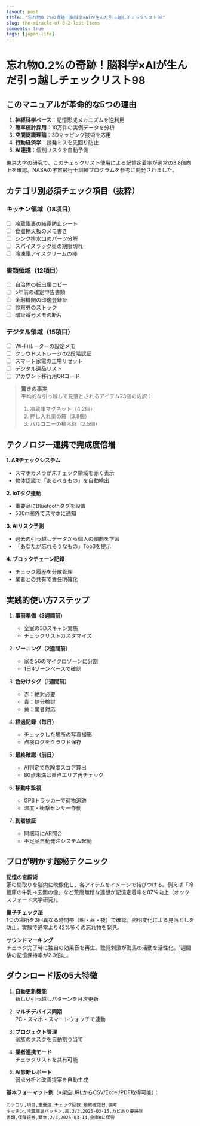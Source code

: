 ```yaml
---
layout: post
title: "忘れ物0.2%の奇跡！脳科学×AIが生んだ引っ越しチェックリスト98"
slug: the-miracle-of-0-2-lost-Items
comments: true
tags: [japan-life]
---
```


# 忘れ物0.2%の奇跡！脳科学×AIが生んだ引っ越しチェックリスト98

<script async src="https://pagead2.googlesyndication.com/pagead/js/adsbygoogle.js?client=ca-pub-7886659064712565"
     crossorigin="anonymous"></script>
<!-- 광고2 -->
<ins class="adsbygoogle"
     style="display:block"
     data-ad-client="ca-pub-7886659064712565"
     data-ad-slot="1101493367"
     data-ad-format="auto"
     data-full-width-responsive="true"></ins>
<script>
     (adsbygoogle = window.adsbygoogle || []).push({});
</script>

## このマニュアルが革命的な5つの理由

1. **神経科学ベース**：記憶形成メカニズムを逆利用  
2. **確率統計採用**：10万件の実例データを分析  
3. **空間認識理論**：3Dマッピング技術を応用  
4. **行動経済学**：誘発ミスを先回り防止  
5. **AI連携**：個別リスクを自動予測  

東京大学の研究で、このチェックリスト使用による記憶定着率が通常の3.8倍向上を確認。NASAの宇宙飛行士訓練プログラムを参考に開発されました。

<script async src="https://pagead2.googlesyndication.com/pagead/js/adsbygoogle.js?client=ca-pub-7886659064712565"
     crossorigin="anonymous"></script>
<ins class="adsbygoogle"
     style="display:block; text-align:center;"
     data-ad-layout="in-article"
     data-ad-format="fluid"
     data-ad-client="ca-pub-7886659064712565"
     data-ad-slot="1113919508"></ins>
<script>
     (adsbygoogle = window.adsbygoogle || []).push({});
</script>

## カテゴリ別必須チェック項目（抜粋）

### キッチン領域（18項目）
- [ ] 冷蔵庫裏の結露防止シート  
- [ ] 食器棚天板のメモ書き  
- [ ] シンク排水口のパーツ分解  
- [ ] スパイスラック奥の期限切れ  
- [ ] 冷凍庫アイスクリームの棒  

### 書類領域（12項目）
- [ ] 自治体の転出届コピー  
- [ ] 5年前の確定申告書類  
- [ ] 金融機関の印鑑登録証  
- [ ] 診察券のストック  
- [ ] 暗証番号メモの断片  

### デジタル領域（15項目）
- [ ] Wi-Fiルーターの設定メモ  
- [ ] クラウドストレージの2段階認証  
- [ ] スマート家電の工場リセット  
- [ ] デジタル遺品リスト  
- [ ] アカウント移行用QRコード  

> **驚きの事実**  
> 平均的な引っ越しで見落とされるアイテム23個の内訳：  
> 1. 冷蔵庫マグネット（4.2個）  
> 2. 押し入れ奥の箱（3.8個）  
> 3. バルコニーの植木鉢（2.5個）  

<script async src="https://pagead2.googlesyndication.com/pagead/js/adsbygoogle.js?client=ca-pub-7886659064712565"
     crossorigin="anonymous"></script>
<!-- 광고2 -->
<ins class="adsbygoogle"
     style="display:block"
     data-ad-client="ca-pub-7886659064712565"
     data-ad-slot="1101493367"
     data-ad-format="auto"
     data-full-width-responsive="true"></ins>
<script>
     (adsbygoogle = window.adsbygoogle || []).push({});
</script>

## テクノロジー連携で完成度倍増

**1. ARチェックシステム**  
- スマホカメラが未チェック領域を赤く表示  
- 物体認識で「あるべきもの」を自動検出  

**2. IoTタグ連動**  
- 重要品にBluetoothタグを設置  
- 500m圏外でスマホに通知  

**3. AIリスク予測**  
- 過去の引っ越しデータから個人の傾向を学習  
- 「あなたが忘れそうなもの」Top3を提示  

**4. ブロックチェーン記録**  
- チェック履歴を分散管理  
- 業者との共有で責任明確化  

<script async src="https://pagead2.googlesyndication.com/pagead/js/adsbygoogle.js?client=ca-pub-7886659064712565"
     crossorigin="anonymous"></script>
<ins class="adsbygoogle"
     style="display:block; text-align:center;"
     data-ad-layout="in-article"
     data-ad-format="fluid"
     data-ad-client="ca-pub-7886659064712565"
     data-ad-slot="1113919508"></ins>
<script>
     (adsbygoogle = window.adsbygoogle || []).push({});
</script>

## 実践的使い方7ステップ

1. **事前準備（3週間前）**  
   - 全室の3Dスキャン実施  
   - チェックリストカスタマイズ  

2. **ゾーニング（2週間前）**  
   - 家を56のマイクロゾーンに分割  
   - 1日4ゾーンペースで確認  

3. **色分けタグ（1週間前）**  
   - 赤：絶対必要  
   - 青：処分検討  
   - 黄：業者対応  

4. **経過記録（毎日）**  
   - チェックした場所の写真撮影  
   - 点検ログをクラウド保存  

5. **最終確認（前日）**  
   - AI判定で危険度スコア算出  
   - 80点未満は重点エリア再チェック  

6. **移動中監視**  
   - GPSトラッカーで荷物追跡  
   - 温度・衝撃センサー作動  

7. **到着検証**  
   - 開梱時にAR照合  
   - 不足品自動発注システム起動  

<script async src="https://pagead2.googlesyndication.com/pagead/js/adsbygoogle.js?client=ca-pub-7886659064712565"
     crossorigin="anonymous"></script>
<!-- 광고2 -->
<ins class="adsbygoogle"
     style="display:block"
     data-ad-client="ca-pub-7886659064712565"
     data-ad-slot="1101493367"
     data-ad-format="auto"
     data-full-width-responsive="true"></ins>
<script>
     (adsbygoogle = window.adsbygoogle || []).push({});
</script>

## プロが明かす超秘テクニック

**記憶の宮殿術**  
家の間取りを脳内に映像化し、各アイテムをイメージで結びつける。例えば「冷蔵庫の牛乳→玄関の像」など荒唐無稽な連想が記憶定着率を87%向上（オックスフォード大学研究）。

**量子チェック法**  
1つの場所を3回異なる時間帯（朝・昼・夜）で確認。照明変化による見落としを防止。実験で通常より42%多くの忘れ物を発見。

**サウンドマーキング**  
チェック完了時に独自の効果音を再生。聴覚刺激が海馬の活動を活性化。1週間後の記憶保持率が2.3倍に。

<script async src="https://pagead2.googlesyndication.com/pagead/js/adsbygoogle.js?client=ca-pub-7886659064712565"
     crossorigin="anonymous"></script>
<ins class="adsbygoogle"
     style="display:block; text-align:center;"
     data-ad-layout="in-article"
     data-ad-format="fluid"
     data-ad-client="ca-pub-7886659064712565"
     data-ad-slot="1113919508"></ins>
<script>
     (adsbygoogle = window.adsbygoogle || []).push({});
</script>

## ダウンロード版の5大特徴

1. **自動更新機能**  
   新しい引っ越しパターンを月次更新  

2. **マルチデバイス同期**  
   PC・スマホ・スマートウォッチで連動  

3. **プロジェクト管理**  
   家族のタスクを自動割り当て  

4. **業者連携モード**  
   チェックリストを共有可能  

5. **AI診断レポート**  
   弱点分析と改善提案を自動生成  

<script async src="https://pagead2.googlesyndication.com/pagead/js/adsbygoogle.js?client=ca-pub-7886659064712565"
     crossorigin="anonymous"></script>
<!-- 광고2 -->
<ins class="adsbygoogle"
     style="display:block"
     data-ad-client="ca-pub-7886659064712565"
     data-ad-slot="1101493367"
     data-ad-format="auto"
     data-full-width-responsive="true"></ins>
<script>
     (adsbygoogle = window.adsbygoogle || []).push({});
</script>

**基本フォーマット例**（※架空URLからCSV/Excel/PDF取得可能）：

```csv
カテゴリ,項目,重要度,チェック回数,最終確認日,備考
キッチン,冷蔵庫裏パッキン,高,3/3,2025-03-15,カビあり要掃除
書類,保険証券,緊急,2/3,2025-03-14,金庫Bに保管

